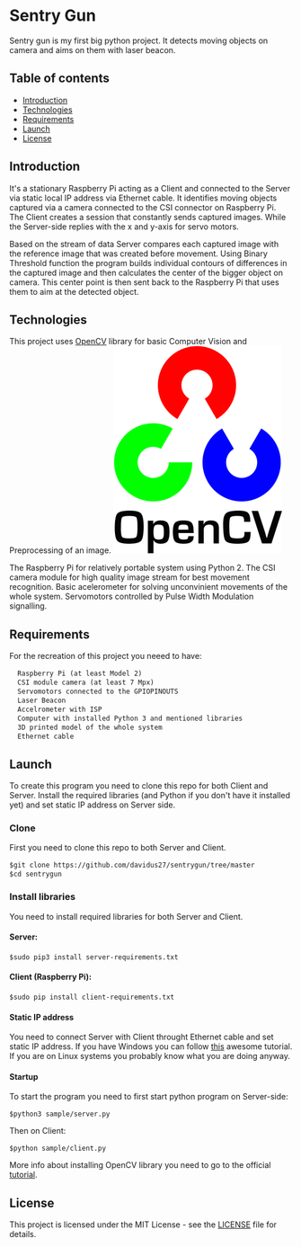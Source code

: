 # Sentry Gun 
Sentry gun is my first big python project. It detects moving objects on camera and aims on them with laser beacon.

## Table of contents
* [Introduction](#Introduction)
* [Technologies](#Technologies)
* [Requirements](#Requirements)
* [Launch](#Launch)
* [License](#License)


## Introduction
It's a stationary Raspberry Pi acting as a Client and connected to the Server via static local IP address via Ethernet cable.
It identifies moving objects captured via a camera connected to the CSI connector on Raspberry Pi. The Client creates a session that constantly sends captured images. While the Server-side replies with the x and y-axis for servo motors. 

Based on the stream of data Server compares each captured image with the reference image that was created before movement.
Using Binary Threshold function the program builds individual contours of differences in the captured image and then calculates the center of the bigger object on camera. This center point is then sent back to the Raspberry Pi that uses them to aim at the detected object.


## Technologies
This project uses [OpenCV](https://opencv.org/) library for basic Computer Vision and Preprocessing of an image. ![OpenCv](images/opencv.png)

The Raspberry Pi for relatively portable system using Python 2. 
The CSI camera module for high quality image stream for best movement recognition.
Basic acelerometer for solving unconvinient movements of the whole system.
Servomotors controlled by Pulse Width Modulation signalling.

## Requirements
For the recreation of this project you neeed to have:

      Raspberry Pi (at least Model 2)
      CSI module camera (at least 7 Mpx)
      Servomotors connected to the GPIOPINOUTS
      Laser Beacon
      Accelrometer with ISP
      Computer with installed Python 3 and mentioned libraries
      3D printed model of the whole system
      Ethernet cable
      

## Launch
To create this program you need to clone this repo for both Client and Server. Install the required 
libraries (and Python if you don't have it installed yet) and set static IP address on Server side.
### Clone
First you need to clone this repo to both Server and Client.
```
$git clone https://github.com/davidus27/sentrygun/tree/master 
$cd sentrygun
```
### Install libraries
You need to install required libraries for both Server and Client.
#### Server:
```
$sudo pip3 install server-requirements.txt
```
#### Client (Raspberry Pi):
```
$sudo pip install client-requirements.txt
```
#### Static IP address
You need to connect Server with Client throught Ethernet cable and set static IP address. 
If you have Windows you can follow [this](https://portforward.com/networking/static-ip-windows-10.htm) awesome tutorial.
If you are on Linux systems you probably know what you are doing anyway.

#### Startup
To start the program you need to first start python program on Server-side:
```
$python3 sample/server.py
```
Then on Client:
```
$python sample/client.py
```
More info about installing OpenCV library you need to go to the official [tutorial](https://docs.opencv.org/master/df/d65/tutorial_table_of_content_introduction.html).

## License
This project is licensed under the MIT License - see the [LICENSE](LICENSE) file for details.
